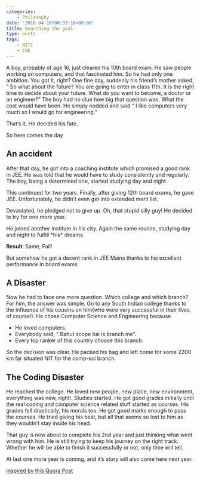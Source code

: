 ```yaml
---
categories:
    - Philosophy
date: '2016-04-10T00:33:16+00:00'
title: Searching the goal
type: posts
tags:
    - NITC
    - CSE
---
```

A boy, probably of age 16, just cleared his 10th board exam. He saw people working on computers, and that fascinated him. So he had only one ambition. You got it, right? One fine day, suddenly his friend&#8217;s mother asked, &#8220; So what about the future? You are going to enter in class 11th. It is the right time to decide about your future. What do you want to become, a doctor or an engineer?&#8221; The boy had no clue how big that question was. What the cost would have been. He simply nodded and said &#8220; I like computers very much so I would go for engineering.&#8221;

That&#8217;s it. He decided his fate.

So here comes the day

## An accident

After that day, he got into a coaching institute which promised a good rank in JEE. He was told that he would have to study consistently and regularly. The boy, being a determined one, started studying day and night.

This continued for two years. Finally, after giving 12th board exams, he gave JEE. Unfortunately, he didn&#8217;t even get into extended merit list.

Devastated, he pledged not to give up. Oh, that stupid silly guy! He decided to try for one more year.

He joined another institute in his city. Again the same routine, studying day and night to fulfill \*his\* dreams.

**Result**: Same, Fail!

But somehow he got a decent rank in JEE Mains thanks to his excellent performance in board exams.

## A Disaster

Now he had to face one more question. Which college and which branch? For him, the answer was simple. Go to any South Indian college thanks to the influence of his cousins on him(who were very successful in their lives, of course!). He chose Computer Science and Engineering because

  * He loved computers.
  * Everybody said, &#8220; Bahut scope hai is branch me&#8221;.
  * Every top ranker of this country choose this branch.

So the decision was clear. He packed his bag and left home for some 2200 km far situated NIT for the comp-sci branch.

## The Coding Disaster

He reached the college. He loved new people, new place, new environment, everything was new, right!. Studies started. He got good grades initially until the real coding and computer science related stuff started as courses. His grades fell drastically, his morals too. He got good marks enough to pass the courses. He tried giving his best, but all that seems so lost to him as they wouldn&#8217;t stay inside his head.

That guy is now about to complete his 2nd year and just thinking what went wrong with him. He is still trying to keep his journey on the right track. Whether he will be able to finish it successfully or not, only time will tell.

At last one more year is coming, and it&#8217;s story will also come here next year.

[Inspired by this Quora Post](https://www.quora.com/What-were-you-once-that-youll-never-be-again/answer/Nishant-Kumar-187?srid=8MaF&#038;share=8df79cac)
